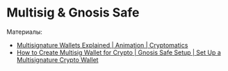 # Multisig & Gnosis Safe


Материалы:

* [Multisignature Wallets Explained | Animation | Cryptomatics](https://www.youtube.com/watch?v=E47Ih7DArKs)
* [How to Create Multisig Wallet for Crypto | Gnosis Safe Setup | Set Up a Multisignature Crypto Wallet](https://www.youtube.com/watch?v=XL0crUpH6Zg)
